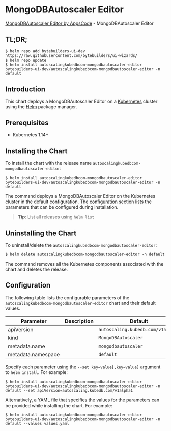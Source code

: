 # MongoDBAutoscaler Editor

[MongoDBAutoscaler Editor by AppsCode](https://byte.builders) - MongoDBAutoscaler Editor

## TL;DR;

```console
$ helm repo add bytebuilders-ui-dev https://raw.githubusercontent.com/bytebuilders/ui-wizards/
$ helm repo update
$ helm install autoscalingkubedbcom-mongodbautoscaler-editor bytebuilders-ui-dev/autoscalingkubedbcom-mongodbautoscaler-editor -n default
```

## Introduction

This chart deploys a MongoDBAutoscaler Editor on a [Kubernetes](http://kubernetes.io) cluster using the [Helm](https://helm.sh) package manager.

## Prerequisites

- Kubernetes 1.14+

## Installing the Chart

To install the chart with the release name `autoscalingkubedbcom-mongodbautoscaler-editor`:

```console
$ helm install autoscalingkubedbcom-mongodbautoscaler-editor bytebuilders-ui-dev/autoscalingkubedbcom-mongodbautoscaler-editor -n default
```

The command deploys a MongoDBAutoscaler Editor on the Kubernetes cluster in the default configuration. The [configuration](#configuration) section lists the parameters that can be configured during installation.

> **Tip**: List all releases using `helm list`

## Uninstalling the Chart

To uninstall/delete the `autoscalingkubedbcom-mongodbautoscaler-editor`:

```console
$ helm delete autoscalingkubedbcom-mongodbautoscaler-editor -n default
```

The command removes all the Kubernetes components associated with the chart and deletes the release.

## Configuration

The following table lists the configurable parameters of the `autoscalingkubedbcom-mongodbautoscaler-editor` chart and their default values.

|     Parameter      | Description |              Default              |
|--------------------|-------------|-----------------------------------|
| apiVersion         |             | `autoscaling.kubedb.com/v1alpha1` |
| kind               |             | `MongoDBAutoscaler`               |
| metadata.name      |             | `mongodbautoscaler`               |
| metadata.namespace |             | `default`                         |


Specify each parameter using the `--set key=value[,key=value]` argument to `helm install`. For example:

```console
$ helm install autoscalingkubedbcom-mongodbautoscaler-editor bytebuilders-ui-dev/autoscalingkubedbcom-mongodbautoscaler-editor -n default --set apiVersion=autoscaling.kubedb.com/v1alpha1
```

Alternatively, a YAML file that specifies the values for the parameters can be provided while
installing the chart. For example:

```console
$ helm install autoscalingkubedbcom-mongodbautoscaler-editor bytebuilders-ui-dev/autoscalingkubedbcom-mongodbautoscaler-editor -n default --values values.yaml
```
